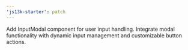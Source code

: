 ```yaml
---
'js13k-starter': patch
---
```


Add InputModal component for user input handling. Integrate modal functionality with dynamic input management and customizable button actions.
